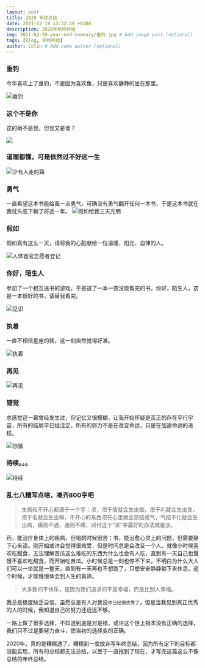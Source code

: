 ```yaml
---
layout: post
title: 2020 年终总结
date: 2021-02-19 13:32:20 +0300
description: 2020年年终终结
img: 2021-02-20-year-end-summary/垂钓.jpg # Add image post (optional)
tags: [Blog, 年终终结]
author: Colin # Add name author (optional)
---
```


### 垂钓
今年喜欢上了垂钓，不是因为喜欢鱼，只是喜欢静静的坐在那里。

![垂钓](/assets/img/2021-02-20-year-end-summary/垂钓.jpg)

### 这个不是你
这的确不是我，但我又是谁？

![](/assets/img/2021-02-20-year-end-summary/这不是你.png)

### 道理都懂，可是依然过不好这一生
![少有人走的路](/assets/img/2021-02-20-year-end-summary/少有人走的路.png)

### 勇气
一直希望这本书能给我一点勇气，可确没有勇气翻开任何一本书，于是这本书就在我枕头底下躺了将近一年。
![假如给我三天光明](/assets/img/2021-02-20-year-end-summary/假如给我三天光明.jpg)

### 假如
假如真有这么一天，请将我的心脏献给一位温暖、阳光、自律的人。

![人体器官志愿者登记](/assets/img/2021-02-20-year-end-summary/人体器官捐献.png)

### 你好，陌生人
参加了一个相互送书的游戏，于是送了一本一直没能看完的书。你好，陌生人，这是一本很好的书，请替我看完。

![见识](/assets/img/2021-02-20-year-end-summary/你好陌生人.jpg)


### 执着
一直不相信星座的我，这一刻突然觉得好准。

![执着](/assets/img/2021-02-20-year-end-summary/天蝎座.png)

### 再见
![再见](/assets/img/2021-02-20-year-end-summary/再见.png)

### 错觉
总感觉这一幕曾经发生过，但记忆又很模糊，让我开始怀疑是否正的存在平行宇宙，所有的结局早已经注定，所有的努力不是在改变命运，只是在加速命运的进程。

![你猜](/assets/img/2021-02-20-year-end-summary/错觉.png)


### 待续。。。
![待续](/assets/img/2021-02-20-year-end-summary/待续.jpg)


### 乱七八糟写点啥，凑齐800字吧

> 生病和不开心都源于一个字：浓，浓于情就会生出痴，浓于利就会生出贪，浓于名就会生出嗔，不开心的东西浓在心里就会淤结成气，气结不化就会生出病，痛则不通，通则不痛，对付这个“浓”字最好的办法就是淡。

药，能治疗身体上的疾病，但喝的时候很苦；书，能治愈心灵上的问题，但需要静下心来读。刚开始或许会觉得很难受，但是时间总是会改变一个人。就像小时候喜欢吃甜食，无法理解苦瓜这么难吃的东西为什么也会有人吃，直到有一天自己也慢慢不喜欢吃甜食，而开始吃苦瓜。小时候总是一刻也停不下来，不明白为什么大人们可以一坐就是一整天，直到有一天再也不想跑了，只想安安静静躺下来休息。这个时候，才能慢慢体会到人生的真谛。

> 大多数的不快乐，是因为我们追求的不是幸福，而是比别人幸福。

我总是极度缺乏自信，虽然总是有人对我说`你已经很优秀了`，但是当我见到真正优秀的人的时候，我知道自己的努力还远远不够。

一路上做了很多选择，不知道到底是对是错，或许这个世上根本没有正确的选择，我们只不过是要努力奋斗，使当初的选择变的正确。

2020年，真的是糟糕透了，糟糕到一度放弃写年终总结，因为所有定下的目标都没能实现，所有的总结都无法总结，以至于一直拖到了现在，才写完这篇这么不像总结的年终总结。

